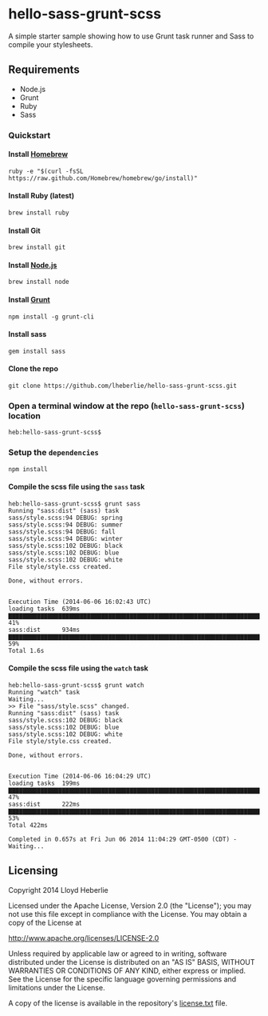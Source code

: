 # hello-sass-grunt-scss

A simple starter sample showing how to use Grunt task runner and Sass to compile your stylesheets.

## Requirements

* Node.js
* Grunt
* Ruby
* Sass

### Quickstart

#### Install [Homebrew](http://brew.sh)

```  
ruby -e "$(curl -fsSL https://raw.github.com/Homebrew/homebrew/go/install)"
```

#### Install Ruby (latest)

```
brew install ruby
```

#### Install Git

```
brew install git
```

#### Install [Node.js](http://nodejs.org)

```
brew install node
```

#### Install [Grunt](http://gruntjs.com/getting-started)

```
npm install -g grunt-cli
```

#### Install sass

```
gem install sass
```

#### Clone the repo

```
git clone https://github.com/lheberlie/hello-sass-grunt-scss.git
```
### Open a terminal window at the repo (```hello-sass-grunt-scss```) location

```
heb:hello-sass-grunt-scss$ 
```

### Setup the ```dependencies```

```
npm install
```

#### Compile the scss file using the ```sass``` task

```
heb:hello-sass-grunt-scss$ grunt sass
Running "sass:dist" (sass) task
sass/style.scss:94 DEBUG: spring
sass/style.scss:94 DEBUG: summer
sass/style.scss:94 DEBUG: fall
sass/style.scss:94 DEBUG: winter
sass/style.scss:102 DEBUG: black
sass/style.scss:102 DEBUG: blue
sass/style.scss:102 DEBUG: white
File style/style.css created.

Done, without errors.


Execution Time (2014-06-06 16:02:43 UTC)
loading tasks  639ms  ▇▇▇▇▇▇▇▇▇▇▇▇▇▇▇▇▇▇▇▇▇▇▇▇▇▇▇▇▇▇▇▇▇▇▇▇▇▇▇▇▇▇▇▇▇▇▇▇▇▇▇▇▇▇▇▇▇▇▇▇▇▇▇▇▇▇▇▇▇▇▇▇▇▇▇▇▇▇▇ 41%
sass:dist      934ms  ▇▇▇▇▇▇▇▇▇▇▇▇▇▇▇▇▇▇▇▇▇▇▇▇▇▇▇▇▇▇▇▇▇▇▇▇▇▇▇▇▇▇▇▇▇▇▇▇▇▇▇▇▇▇▇▇▇▇▇▇▇▇▇▇▇▇▇▇▇▇▇▇▇▇▇▇▇▇▇▇▇▇▇▇▇▇▇▇▇▇▇▇▇▇▇▇▇▇▇▇▇▇▇▇▇▇▇▇▇▇▇▇▇▇▇▇ 59%
Total 1.6s

```

#### Compile the scss file using the ```watch``` task

```
heb:hello-sass-grunt-scss$ grunt watch
Running "watch" task
Waiting...
>> File "sass/style.scss" changed.
Running "sass:dist" (sass) task
sass/style.scss:102 DEBUG: black
sass/style.scss:102 DEBUG: blue
sass/style.scss:102 DEBUG: white
File style/style.css created.

Done, without errors.


Execution Time (2014-06-06 16:04:29 UTC)
loading tasks  199ms  ▇▇▇▇▇▇▇▇▇▇▇▇▇▇▇▇▇▇▇▇▇▇▇▇▇▇▇▇▇▇▇▇▇▇▇▇▇▇▇▇▇▇▇▇▇▇▇▇▇▇▇▇▇▇▇▇▇▇▇▇▇▇▇▇▇▇▇▇▇▇▇▇▇▇▇▇▇▇▇▇▇▇▇▇▇▇▇▇▇▇▇▇ 47%
sass:dist      222ms  ▇▇▇▇▇▇▇▇▇▇▇▇▇▇▇▇▇▇▇▇▇▇▇▇▇▇▇▇▇▇▇▇▇▇▇▇▇▇▇▇▇▇▇▇▇▇▇▇▇▇▇▇▇▇▇▇▇▇▇▇▇▇▇▇▇▇▇▇▇▇▇▇▇▇▇▇▇▇▇▇▇▇▇▇▇▇▇▇▇▇▇▇▇▇▇▇▇▇▇▇▇▇▇ 53%
Total 422ms

Completed in 0.657s at Fri Jun 06 2014 11:04:29 GMT-0500 (CDT) - Waiting...
```

## Licensing
Copyright 2014 Lloyd Heberlie

Licensed under the Apache License, Version 2.0 (the "License");
you may not use this file except in compliance with the License.
You may obtain a copy of the License at

   http://www.apache.org/licenses/LICENSE-2.0

Unless required by applicable law or agreed to in writing, software
distributed under the License is distributed on an "AS IS" BASIS,
WITHOUT WARRANTIES OR CONDITIONS OF ANY KIND, either express or implied.
See the License for the specific language governing permissions and
limitations under the License.

A copy of the license is available in the repository's [license.txt](license.txt) file.